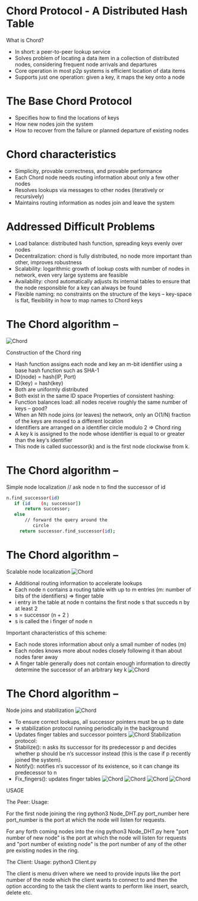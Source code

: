 # Chord Protocol - A Distributed Hash Table

What is Chord?
* In short: a peer-to-peer lookup service
* Solves problem of locating a data item in a collection of distributed nodes, considering frequent node arrivals and departures
* Core operation in most p2p systems is efficient location of data items
* Supports just one operation: given a key, it maps the key onto a node
# The Base Chord Protocol
* Specifies how to find the locations of keys
* How new nodes join the system
* How to recover from the failure or planned departure of existing nodes
# Chord characteristics 
* Simplicity, provable correctness, and provable performance
* Each Chord node needs routing information about only a few other nodes
* Resolves lookups via messages to other nodes (iteratively or recursively)
* Maintains routing information as nodes join and leave the system

# Addressed Difficult Problems
* Load balance: distributed hash function, spreading keys evenly over nodes
* Decentralization: chord is fully distributed, no node more important than other, improves robustness
* Scalability: logarithmic growth of lookup costs with number of nodes in network, even very large systems are feasible
* Availability: chord automatically adjusts its internal tables to ensure that the node responsible for a key can always be found
* Flexible naming: no constraints on the structure of the keys – key-space is flat, flexibility in how to map names to Chord keys
# The Chord algorithm –
![Chord](/images/1.png)
<!-- <img src="/images/1.png" width=900 align=left> -->

Construction of the Chord ring
* Hash function assigns each node and key an m-bit identifier using a base hash function such as SHA-1
* ID(node) = hash(IP, Port)
* ID(key) = hash(key)
* Both are uniformly distributed
* Both exist in the same ID space 
 Properties of consistent hashing:
* Function balances load: all nodes receive roughly the same number of keys – good?
* When an Nth node joins (or leaves) the network, only an O(1/N) fraction of the keys are moved to a different location
* Identifiers are arranged on a identifier circle modulo 2    =>  Chord ring
* A key k is assigned to the node whose identifier is equal to or greater than the key‘s identifier
* This node is called successor(k) and is the first node clockwise  from k.
# The Chord algorithm –
Simple node localization
// ask node n to find the successor of id
~~~bash
n.find_successor(id)
   if (id    (n; successor])
       return successor;
   else
       // forward the query around the
          circle
     return successor.find_successor(id);
~~~     
# The Chord algorithm –
Scalable node localization
![Chord](/images/3.png)
* Additional routing information to accelerate lookups
* Each node n contains a routing table with up to m entries (m: number of bits of the identifiers) => finger table
* i entry in the table at node n contains the first node s that succeds n by at least 2
* s = successor (n + 2    )
* s is called the i    finger of node n

Important characteristics of this scheme:
* Each node stores information about only a small number of nodes (m)
* Each nodes knows more about nodes closely following it than about nodes farer away
* A finger table generally does not contain enough information to directly determine the successor of an arbitrary key k
![Chord](/images/16.png)

# The Chord algorithm –
Node joins and stabilization
![Chord](/images/0.png)
* To ensure correct lookups, all successor pointers must be up to date
* => stabilization protocol running periodically in the background
* Updates finger tables and successor pointers
![Chord](/images/14.png)
Stabilization protocol:
* Stabilize(): n asks its successor for its predecessor p and decides whether p should be n‘s successor instead (this is the case if p recently joined the system).
* Notify(): notifies n‘s successor of its existence, so it can change its predecessor to n
* Fix_fingers(): updates finger tables
![Chord](/images/7.png)
![Chord](/images/8.png)
![Chord](/images/9.png)
![Chord](/images/11.png)

USAGE

The Peer:
Usage:

For the first node joining the ring python3 Node_DHT.py port_number here port_number is the port at which the node will listen for requests.

For any forth coming nodes into the ring python3 Node_DHT.py <port number of new node> <port number of existing node> here "port number of new node" is the port at which the node will listen for requests and "port number of existing node" is the port number of any of the other pre existing nodes in the ring.

The Client:
Usage: python3 Client.py

The client is menu driven where we need to provide inputs like the port number of the node which the client wants to connect to and then the option according to the task the client wants to perform like insert, search, delete etc.

